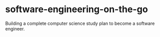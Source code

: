 # software-engineering-on-the-go
Building a complete computer science study plan to become a software engineer. 
